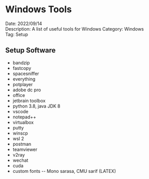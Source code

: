 # Windows Tools

Date: 2022/09/14\
Description: A list of useful tools for Windows
Category: Windows\
Tag: Setup

## Setup Software

* bandzip
* fastcopy
* spacesniffer
* everything
* potplayer
* adobe dc pro
* office
* jetbrain toolbox
* python 3.8, java JDK 8
* vscode
* notepad++
* virtualbox
* putty
* winscp
* wsl 2
* postman
* teamviewer
* v2ray
* wechat
* cuda
* custom fonts -- Mono sarasa, CMU sarif (LATEX)


